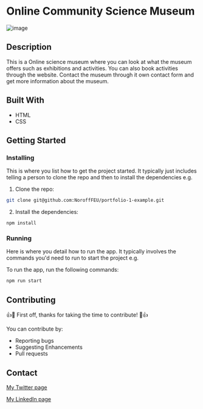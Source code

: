 # Online Community Science Museum

![image](https://imgur.com/a/qDwYu95)


## Description

This is a Online science museum where you can look at what the museum offers such as exhibitions and activities. You can also book activities through the website. Contact the museum through it own contact form and get more information about the museum.


## Built With

- HTML
- CSS

## Getting Started

### Installing

This is where you list how to get the project started. It typically just includes telling a person to clone the repo and then to install the dependencies e.g.

1. Clone the repo:

```bash
git clone git@github.com:NoroffFEU/portfolio-1-example.git
```

2. Install the dependencies:

```
npm install
```

### Running

Here is where you detail how to run the app. It typically involves the commands you'd need to run to start the project e.g.

To run the app, run the following commands:

```bash
npm run start
```

## Contributing

👍🎉 First off, thanks for taking the time to contribute! 🎉👍

You can contribute by:
  * Reporting bugs
  * Suggesting Enhancements
  * Pull requests

## Contact


[My Twitter page](www.twitter.com)

[My LinkedIn page](www.linkedin.com)
